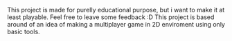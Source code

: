 This project is made for purelly educational purpose, but i want to make it at least playable. Feel free to leave some feedback :D
This project is based around of an idea of making a multiplayer game in 2D enviroment using only basic tools.
